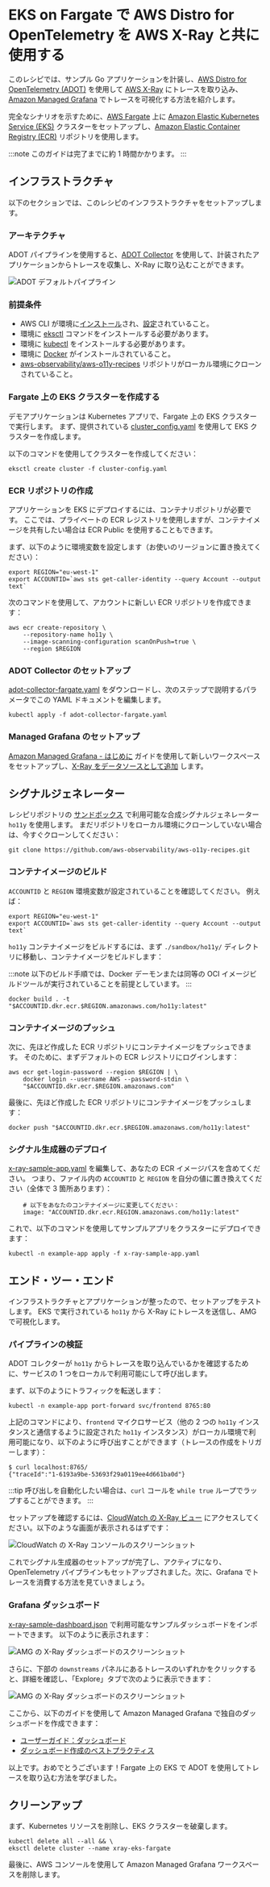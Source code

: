 # EKS on Fargate で AWS Distro for OpenTelemetry を AWS X-Ray と共に使用する

このレシピでは、サンプル Go アプリケーションを計装し、[AWS Distro for OpenTelemetry (ADOT)](https://aws.amazon.com/jp/otel) を使用して [AWS X-Ray](https://aws.amazon.com/jp/xray/) にトレースを取り込み、[Amazon Managed Grafana](https://aws.amazon.com/jp/grafana/) でトレースを可視化する方法を紹介します。

完全なシナリオを示すために、[AWS Fargate](https://aws.amazon.com/jp/fargate/) 上に [Amazon Elastic Kubernetes Service (EKS)](https://aws.amazon.com/jp/eks/) クラスターをセットアップし、[Amazon Elastic Container Registry (ECR)](https://aws.amazon.com/jp/ecr/) リポジトリを使用します。

:::note
    このガイドは完了までに約 1 時間かかります。
:::



## インフラストラクチャ
以下のセクションでは、このレシピのインフラストラクチャをセットアップします。




### アーキテクチャ

ADOT パイプラインを使用すると、[ADOT Collector](https://github.com/aws-observability/aws-otel-collector) を使用して、計装されたアプリケーションからトレースを収集し、X-Ray に取り込むことができます。

![ADOT デフォルトパイプライン](../images/adot-default-pipeline.png)



### 前提条件

* AWS CLI が環境に[インストール](https://docs.aws.amazon.com/ja_jp/cli/latest/userguide/cli-chap-install.html)され、[設定](https://docs.aws.amazon.com/ja_jp/cli/latest/userguide/cli-chap-configure.html)されていること。
* 環境に [eksctl](https://docs.aws.amazon.com/ja_jp/eks/latest/userguide/eksctl.html) コマンドをインストールする必要があります。
* 環境に [kubectl](https://docs.aws.amazon.com/ja_jp/eks/latest/userguide/install-kubectl.html) をインストールする必要があります。
* 環境に [Docker](https://docs.docker.com/get-docker/) がインストールされていること。
* [aws-observability/aws-o11y-recipes](https://github.com/aws-observability/aws-o11y-recipes/) リポジトリがローカル環境にクローンされていること。



### Fargate 上の EKS クラスターを作成する

デモアプリケーションは Kubernetes アプリで、Fargate 上の EKS クラスターで実行します。
まず、提供されている [cluster_config.yaml](./fargate-eks-xray-go-adot-amg/cluster-config.yaml) を使用して EKS クラスターを作成します。

以下のコマンドを使用してクラスターを作成してください：

```
eksctl create cluster -f cluster-config.yaml
```



### ECR リポジトリの作成

アプリケーションを EKS にデプロイするには、コンテナリポジトリが必要です。
ここでは、プライベートの ECR レジストリを使用しますが、コンテナイメージを共有したい場合は ECR Public を使用することもできます。

まず、以下のように環境変数を設定します（お使いのリージョンに置き換えてください）：

```
export REGION="eu-west-1"
export ACCOUNTID=`aws sts get-caller-identity --query Account --output text`
```

次のコマンドを使用して、アカウントに新しい ECR リポジトリを作成できます：

```
aws ecr create-repository \
    --repository-name ho11y \
    --image-scanning-configuration scanOnPush=true \
    --region $REGION
```



### ADOT Collector のセットアップ

[adot-collector-fargate.yaml](./fargate-eks-xray-go-adot-amg/adot-collector-fargate.yaml) をダウンロードし、次のステップで説明するパラメータでこの YAML ドキュメントを編集します。

```
kubectl apply -f adot-collector-fargate.yaml
```



### Managed Grafana のセットアップ

[Amazon Managed Grafana - はじめに](https://aws.amazon.com/jp/blogs/news/amazon-managed-grafana-getting-started/) ガイドを使用して新しいワークスペースをセットアップし、[X-Ray をデータソースとして追加](https://docs.aws.amazon.com/ja_jp/grafana/latest/userguide/x-ray-data-source.html) します。




## シグナルジェネレーター

レシピリポジトリの [サンドボックス](https://github.com/aws-observability/observability-best-practices/tree/main/sandbox/ho11y) で利用可能な合成シグナルジェネレーター `ho11y` を使用します。
まだリポジトリをローカル環境にクローンしていない場合は、今すぐクローンしてください：

```
git clone https://github.com/aws-observability/aws-o11y-recipes.git
```



### コンテナイメージのビルド
`ACCOUNTID` と `REGION` 環境変数が設定されていることを確認してください。
例えば：

```
export REGION="eu-west-1"
export ACCOUNTID=`aws sts get-caller-identity --query Account --output text`
```
`ho11y` コンテナイメージをビルドするには、まず `./sandbox/ho11y/` ディレクトリに移動し、コンテナイメージをビルドします：

:::note
    以下のビルド手順では、Docker デーモンまたは同等の OCI イメージビルドツールが実行されていることを前提としています。
:::

```
docker build . -t "$ACCOUNTID.dkr.ecr.$REGION.amazonaws.com/ho11y:latest"
```



### コンテナイメージのプッシュ
次に、先ほど作成した ECR リポジトリにコンテナイメージをプッシュできます。
そのために、まずデフォルトの ECR レジストリにログインします：

```
aws ecr get-login-password --region $REGION | \
    docker login --username AWS --password-stdin \
    "$ACCOUNTID.dkr.ecr.$REGION.amazonaws.com"
```

最後に、先ほど作成した ECR リポジトリにコンテナイメージをプッシュします：

```
docker push "$ACCOUNTID.dkr.ecr.$REGION.amazonaws.com/ho11y:latest"
```



### シグナル生成器のデプロイ

[x-ray-sample-app.yaml](./fargate-eks-xray-go-adot-amg/x-ray-sample-app.yaml) を編集して、あなたの ECR イメージパスを含めてください。
つまり、ファイル内の `ACCOUNTID` と `REGION` を自分の値に置き換えてください（全体で 3 箇所あります）：

```
    # 以下をあなたのコンテナイメージに変更してください：
    image: "ACCOUNTID.dkr.ecr.REGION.amazonaws.com/ho11y:latest"
```

これで、以下のコマンドを使用してサンプルアプリをクラスターにデプロイできます：

```
kubectl -n example-app apply -f x-ray-sample-app.yaml
```



## エンド・ツー・エンド

インフラストラクチャとアプリケーションが整ったので、セットアップをテストします。
EKS で実行されている `ho11y` から X-Ray にトレースを送信し、AMG で可視化します。



### パイプラインの検証

ADOT コレクターが `ho11y` からトレースを取り込んでいるかを確認するために、サービスの 1 つをローカルで利用可能にして呼び出します。

まず、以下のようにトラフィックを転送します：

```
kubectl -n example-app port-forward svc/frontend 8765:80
```

上記のコマンドにより、`frontend` マイクロサービス（他の 2 つの `ho11y` インスタンスと通信するように設定された `ho11y` インスタンス）がローカル環境で利用可能になり、以下のように呼び出すことができます（トレースの作成をトリガーします）：

```
$ curl localhost:8765/
{"traceId":"1-6193a9be-53693f29a0119ee4d661ba0d"}
```

:::tip
    呼び出しを自動化したい場合は、`curl` コールを `while true` ループでラップすることができます。
:::

セットアップを確認するには、[CloudWatch の X-Ray ビュー](https://console.aws.amazon.com/cloudwatch/home#xray:service-map/) にアクセスしてください。以下のような画面が表示されるはずです：

![CloudWatch の X-Ray コンソールのスクリーンショット](../images/x-ray-cw-ho11y.png)

これでシグナル生成器のセットアップが完了し、アクティブになり、OpenTelemetry パイプラインもセットアップされました。次に、Grafana でトレースを消費する方法を見ていきましょう。



### Grafana ダッシュボード

[x-ray-sample-dashboard.json](./fargate-eks-xray-go-adot-amg/x-ray-sample-dashboard.json) で利用可能なサンプルダッシュボードをインポートできます。
以下のように表示されます：

![AMG の X-Ray ダッシュボードのスクリーンショット](../images/x-ray-amg-ho11y-dashboard.png)

さらに、下部の `downstreams` パネルにあるトレースのいずれかをクリックすると、詳細を確認し、「Explore」タブで次のように表示できます：

![AMG の X-Ray ダッシュボードのスクリーンショット](../images/x-ray-amg-ho11y-explore.png)

ここから、以下のガイドを使用して Amazon Managed Grafana で独自のダッシュボードを作成できます：

* [ユーザーガイド：ダッシュボード](https://docs.aws.amazon.com/ja_jp/grafana/latest/userguide/dashboard-overview.html)
* [ダッシュボード作成のベストプラクティス](https://grafana.com/docs/grafana/latest/best-practices/best-practices-for-creating-dashboards/)

以上です。おめでとうございます！Fargate 上の EKS で ADOT を使用してトレースを取り込む方法を学びました。



## クリーンアップ

まず、Kubernetes リソースを削除し、EKS クラスターを破棄します。

```
kubectl delete all --all && \
eksctl delete cluster --name xray-eks-fargate
```

最後に、AWS コンソールを使用して Amazon Managed Grafana ワークスペースを削除します。
